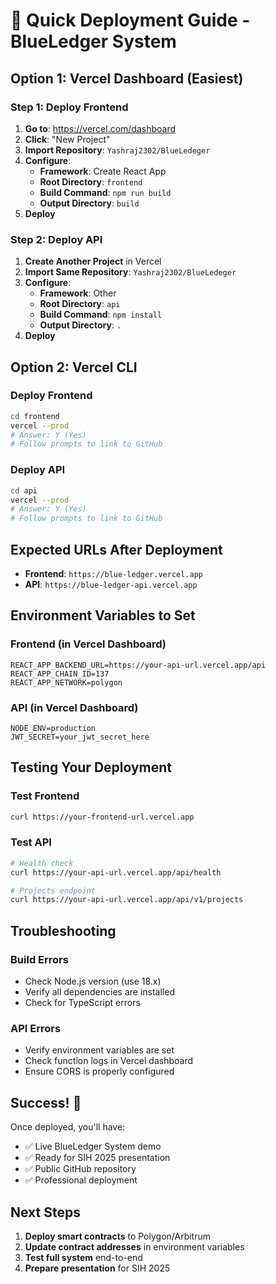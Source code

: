 # 🚀 Quick Deployment Guide - BlueLedger System

## Option 1: Vercel Dashboard (Easiest)

### Step 1: Deploy Frontend
1. **Go to**: https://vercel.com/dashboard
2. **Click**: "New Project"
3. **Import Repository**: `Yashraj2302/BlueLedeger`
4. **Configure**:
   - **Framework**: Create React App
   - **Root Directory**: `frontend`
   - **Build Command**: `npm run build`
   - **Output Directory**: `build`
5. **Deploy**

### Step 2: Deploy API
1. **Create Another Project** in Vercel
2. **Import Same Repository**: `Yashraj2302/BlueLedeger`
3. **Configure**:
   - **Framework**: Other
   - **Root Directory**: `api`
   - **Build Command**: `npm install`
   - **Output Directory**: `.`
4. **Deploy**

## Option 2: Vercel CLI

### Deploy Frontend
```bash
cd frontend
vercel --prod
# Answer: Y (Yes)
# Follow prompts to link to GitHub
```

### Deploy API
```bash
cd api
vercel --prod
# Answer: Y (Yes)
# Follow prompts to link to GitHub
```

## Expected URLs After Deployment

- **Frontend**: `https://blue-ledger.vercel.app`
- **API**: `https://blue-ledger-api.vercel.app`

## Environment Variables to Set

### Frontend (in Vercel Dashboard)
```
REACT_APP_BACKEND_URL=https://your-api-url.vercel.app/api
REACT_APP_CHAIN_ID=137
REACT_APP_NETWORK=polygon
```

### API (in Vercel Dashboard)
```
NODE_ENV=production
JWT_SECRET=your_jwt_secret_here
```

## Testing Your Deployment

### Test Frontend
```bash
curl https://your-frontend-url.vercel.app
```

### Test API
```bash
# Health check
curl https://your-api-url.vercel.app/api/health

# Projects endpoint
curl https://your-api-url.vercel.app/api/v1/projects
```

## Troubleshooting

### Build Errors
- Check Node.js version (use 18.x)
- Verify all dependencies are installed
- Check for TypeScript errors

### API Errors
- Verify environment variables are set
- Check function logs in Vercel dashboard
- Ensure CORS is properly configured

## Success! 🎉

Once deployed, you'll have:
- ✅ Live BlueLedger System demo
- ✅ Ready for SIH 2025 presentation
- ✅ Public GitHub repository
- ✅ Professional deployment

## Next Steps

1. **Deploy smart contracts** to Polygon/Arbitrum
2. **Update contract addresses** in environment variables
3. **Test full system** end-to-end
4. **Prepare presentation** for SIH 2025
